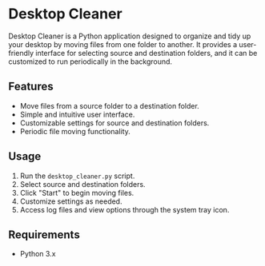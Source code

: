 # Desktop Cleaner

Desktop Cleaner is a Python application designed to organize and tidy up your desktop by moving files from one folder to another. It provides a user-friendly interface for selecting source and destination folders, and it can be customized to run periodically in the background.

## Features

- Move files from a source folder to a destination folder.
- Simple and intuitive user interface.
- Customizable settings for source and destination folders.
- Periodic file moving functionality.

## Usage

1. Run the `desktop_cleaner.py` script.
2. Select source and destination folders.
3. Click "Start" to begin moving files.
4. Customize settings as needed.
5. Access log files and view options through the system tray icon.

## Requirements

- Python 3.x
